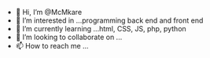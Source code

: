 - 👋 Hi, I’m @McMkare
- 👀 I’m interested in ...programming back end and front end
- 🌱 I’m currently learning ...html, CSS, JS, php, python
- 💞️ I’m looking to collaborate on ...
- 📫 How to reach me ...

<!---
McMkare/McMkare is a ✨ special ✨ repository because its `README.md` (this file) appears on your GitHub profile.
You can click the Preview link to take a look at your changes.
--->
